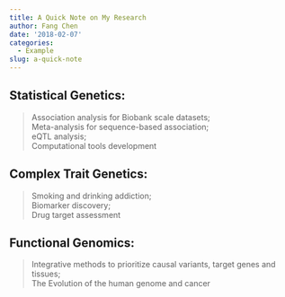 ```yaml
---
title: A Quick Note on My Research 
author: Fang Chen
date: '2018-02-07'
categories:
  - Example
slug: a-quick-note
---
```


## Statistical Genetics:

> Association analysis for Biobank scale datasets;  
> Meta-analysis for sequence-based association;  
> eQTL analysis;  
> Computational tools development  


## Complex Trait Genetics: 

> Smoking and drinking addiction;  
> Biomarker discovery;  
> Drug target assessment 


## Functional Genomics:

> Integrative methods to prioritize causal variants, target genes and tissues;  
> The Evolution of the human genome and cancer

